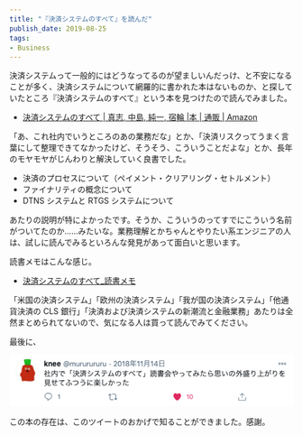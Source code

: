 ```yaml
---
title: "『決済システムのすべて』を読んだ"
publish_date: 2019-08-25
tags:
- Business
---
```


決済システムって一般的にはどうなってるのが望ましいんだっけ、と不安になることが多く、決済システムについて網羅的に書かれた本はないものか、と探していたところ『決済システムのすべて』という本を見つけたので読んでみました。

- [決済システムのすべて | 真志, 中島, 純一, 宿輪 |本 | 通販 | Amazon](https://www.amazon.co.jp/dp/4492681337)

「あ、これ社内でいうところのあの業務だな」とか、「決済リスクってうまく言葉にして整理できてなかったけど、そうそう、こういうことだよな」とか、長年のモヤモヤがじんわりと解決していく良書でした。

- 決済のプロセスについて（ペイメント・クリアリング・セトルメント）
- ファイナリティの概念について
- DTNS システムと RTGS システムについて

あたりの説明が特によかったです。そうか、こういうのってすでにこういう名前がついてたのか……みたいな。業務理解とかちゃんとやりたい系エンジニアの人は、試しに読んでみるといろんな発見があって面白いと思います。

読書メモはこんな感じ。

- [決済システムのすべて_読書メモ](https://gist.github.com/gushernobindsme/2be5757e004aecc8f29ea2dbcb6f61e6)

「米国の決済システム」「欧州の決済システム」「我が国の決済システム」「他通貨決済の CLS
銀行」「決済および決済システムの新潮流と金融業務」あたりは全然まとめられてないので、気になる人は買って読んでみてください。

最後に、

![](../../../assets/1566691200-1.png)

この本の存在は、このツイートのおかげで知ることができました。感謝。
